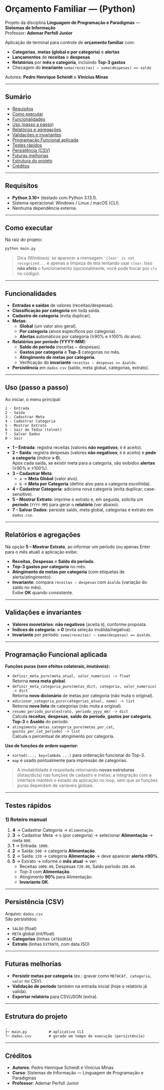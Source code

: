 # Orçamento Familiar — (Python)

Projeto da disciplina **Linguagem de Programação e Paradigmas** — **Sistemas de Informação**  
Professor: **Ademar Perfoll Junior**

Aplicação de terminal para controle de **orçamento familiar** com:
- **Categorias**, **metas (global e por categoria)** e **alertas**
- **Lançamentos** de **receitas** e **despesas**
- **Relatórios** por **mês e categoria**, incluindo **Top-3 gastos**
- Checagem do **invariante** `soma(receitas) − soma(despesas) == saldo`

Autores: **Pedro Henrique Scheidt** e **Vinícius Minas**

---

## Sumário
- [Requisitos](#requisitos)
- [Como executar](#como-executar)
- [Funcionalidades](#funcionalidades)
- [Uso (passo a passo)](#uso-passo-a-passo)
- [Relatórios e agregações](#relatórios-e-agregações)
- [Validações e invariantes](#validações-e-invariantes)
- [Programação Funcional aplicada](#programação-funcional-aplicada)
- [Testes rápidos](#testes-rápidos)
- [Persistência (CSV)](#persistência-csv)
- [Futuras melhorias](#futuras-melhorias)
- [Estrutura do projeto](#estrutura-do-projeto)
- [Créditos](#créditos)

---
## Requisitos

- **Python 3.10+** (testado com Python 3.13.1).
- Sistema operacional: Windows / Linux / macOS (CLI).
- Nenhuma dependência externa.

---

## Como executar

Na raiz do projeto:

```bash
python main.py
```

> Dica (Windows): se aparecer a mensagem `'clear' is not recognized...` é apenas a limpeza de tela tentando usar `clear`. Isso **não afeta** o funcionamento (opcionalmente, você pode trocar por `cls` no código).

---

## Funcionalidades

- **Entradas e saídas** de valores (receitas/despesas).
- **Classificação por categoria** em toda saída.
- **Cadastro de categoria** (evita duplicar).
- **Metas**:
  - **Global** (um valor alvo geral).
  - **Por categoria** (alvos específicos por categoria).
  - **Alertas** automáticos por categoria (≥90% e ≥100% do alvo).
- **Relatórios por período (YYYY-MM)**:
  - **Saldo do período** (receitas − despesas).
  - **Gastos por categoria** e **Top-3** categorias no mês.
  - **Atingimento de metas por categoria**.
  - Verificação do **invariante** `receitas − despesas == Δsaldo`.
- **Persistência** em `dados.csv` (saldo, meta global, categorias, extrato).


---

## Uso (passo a passo)

Ao iniciar, o menu principal:

```
1 - Entrada
2 - Saída
3 - Cadastrar Meta
4 - Cadastrar Categoria
5 - Mostrar Extrato
6 - Sair do Tédio (telnet)
7 - Salvar Dados
0 - Sair
```

- **1 – Entrada**: registra receitas (valores **não negativos**; `0` é aceito).
- **2 – Saída**: registra despesas (valores **não negativos**; `0` é aceito) e **pede a categoria** (índice **> 0**).  
  Após cada saída, se existir meta para a categoria, são exibidos **alertas** (≥90% e ≥100%).
- **3 – Cadastrar Meta**:
  - `a` → **Meta Global** (valor alvo).
  - `b` → **Meta por Categoria** (define alvo para a categoria escolhida).
- **4 – Cadastrar Categoria**: adiciona nova categoria (evita duplicar, case-sensitive).
- **5 – Mostrar Extrato**: imprime o extrato e, em seguida, solicita um **período** (`YYYY-MM`) para gerar o **relatório** (ver abaixo).
- **7 – Salvar Dados**: persiste saldo, meta global, categorias e extrato em `dados.csv`.

---

## Relatórios e agregações

Na opção **5 – Mostrar Extrato**, ao informar um período (ou apenas Enter para o mês atual) a aplicação exibe:

- **Receitas**, **Despesas** e **Saldo do período**.
- **Top-3 gastos por categoria** no mês.
- **Atingimento de metas por categoria** (com etiquetas de alerta/atingimento).
- **Invariante**: compara `receitas − despesas` com `Δsaldo` (variação do saldo no mês).  
  Exibe **OK** quando consistente.

---

## Validações e invariantes

- **Valores monetários**: **não negativos** (aceita `0`), conforme proposta.
- **Índices de categoria**: **> 0** (evita seleção inválida/negativa).
- **Invariante** por período: `soma(receitas) − soma(despesas) == Δsaldo`.

---

## Programação Funcional aplicada

**Funções puras (sem efeitos colaterais, imutáveis):**
- `definir_meta_puro(meta_atual, valor_numerico) -> float`  
  Retorna **nova meta global**.
- `definir_meta_categoria_puro(metas_dict, categoria, valor_numerico) -> dict`  
  Retorna **novo dicionário** de metas por categoria (não muta o original).
- `adicionar_categoria_puro(categorias_atual, nome) -> list`  
  Retorna **nova lista** de categorias (não muta a original).
- `resumo_periodo_puro(extrato, periodo_yyyy_mm) -> dict`  
  Calcula **receitas**, **despesas**, **saldo do período**, **gastos por categoria**, **Top-3** e **Δsaldo** do período.
- `atingimento_metas_categoria_puro(metas_por_cat, gastos_por_cat_periodo) -> list`  
  Calcula o percentual de atingimento por categoria.

**Uso de funções de ordem superior:**
- `sorted(..., key=lambda ...)` para ordenação funcional do Top-3.
- `map` é usado pontualmente para impressão de categorias.

> A imutabilidade é respeitada retornando **novas estruturas** (listas/dicts) nas funções de cadastro e metas; a integração com a interface mantém o estado da aplicação no loop, sem que as funções puras dependam de variáveis globais.

---

## Testes rápidos

### 1) Roteiro manual
1. **4** → Cadastrar Categoria → `Alimentação`.  
2. **3** → Cadastrar Meta → `b` (por categoria) → selecionar **Alimentação** → meta `800`.  
3. **1** → Entrada: `1000`.  
4. **2** → Saída: `500` → categoria **Alimentação**.  
5. **2** → Saída: `220` → categoria **Alimentação** → deve aparecer **alerta ≥90%**.  
6. **5** → Extrato → informe o **mês atual** → ver:  
   - Receitas `1000.00`, Despesas `720.00`, Saldo período `280.00`.  
   - Top-3 com **Alimentação**.  
   - Atingimento **90%** para Alimentação.  
   - **Invariante OK**.


---

## Persistência (CSV)

Arquivo: `dados.csv`  
São persistidos:
- `SALDO` (float)
- `META` global (int/float)
- **Categorias** (linhas `CATEGORIA`)
- **Extrato** (linhas `EXTRATO`, com data ISO)

---

## Futuras melhorias

- **Persistir metas por categoria** (ex.: gravar como `METACAT, categoria, valor` no CSV).  
- **Validação de período** também na entrada inicial (hoje o relatório já valida).  
- **Exportar relatório** para CSV/JSON (extra).

---

## Estrutura do projeto

```
.
├─ main.py          # aplicativo CLI
└─ dados.csv        # gerado em tempo de execução (persistência)
```

---

## Créditos

- **Autores**: Pedro Henrique Scheidt e Vinícius Minas
- **Curso**: Sistemas de Informação — Linguagem de Programação e Paradigmas  
- **Professor**: Ademar Perfoll Junior

